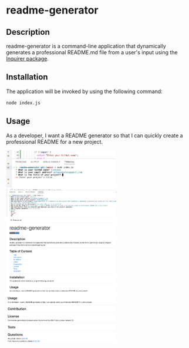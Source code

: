 # readme-generator

## Description

readme-generator is a command-line application that dynamically generates a professional README.md file from a user's input using the [Inquirer package](https://www.npmjs.com/package/inquirer). 

## Installation

The application will be invoked by using the following command:

```bash
node index.js
```

## Usage 

As a developer, I want a README generator so that I can quickly create a professional README for a new project.

<p float="center">
<img src="./assets/screenshot1.png"  width="300"/>
<img src="./assets/screenshot4.png"  width="300"/>
<img src="./assets/screenshot2.png"  width="300"/>
<img src="./assets/screenshot3.png"  width="300"/>
</p>
